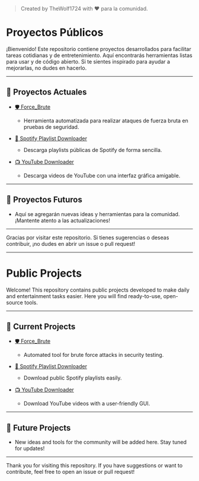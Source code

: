 > Created by TheWolf1724 with ❤️ para la comunidad.
# Proyectos Públicos

¡Bienvenido! Este repositorio contiene proyectos desarrollados para facilitar tareas cotidianas y de entretenimiento. Aquí encontrarás herramientas listas para usar y de código abierto. Si te sientes inspirado para ayudar a mejorarlas, no dudes en hacerlo.

---

## 🚀 Proyectos Actuales

- [🛡️ Force_Brute](./Force_Brute/README.md)
  - Herramienta automatizada para realizar ataques de fuerza bruta en pruebas de seguridad.

- [🎵 Spotify Playlist Downloader](./Spotify_Downloader/README.md)
  - Descarga playlists públicas de Spotify de forma sencilla.

- [📺 YouTube Downloader](./Youtube_Downloader/README.md)
  - Descarga videos de YouTube con una interfaz gráfica amigable.

---

## 🌱 Proyectos Futuros

- Aquí se agregarán nuevas ideas y herramientas para la comunidad. ¡Mantente atento a las actualizaciones!

---

Gracias por visitar este repositorio. Si tienes sugerencias o deseas contribuir, ¡no dudes en abrir un issue o pull request!

---

# Public Projects

Welcome! This repository contains public projects developed to make daily and entertainment tasks easier. Here you will find ready-to-use, open-source tools.

---

## 🚀 Current Projects

- [🛡️ Force_Brute](./Force_Brute/README.md)
  - Automated tool for brute force attacks in security testing.

- [🎵 Spotify Playlist Downloader](./Spotify_Downloader/README.md)
  - Download public Spotify playlists easily.

- [📺 YouTube Downloader](./Youtube_Downloader/README.md)
  - Download YouTube videos with a user-friendly GUI.

---

## 🌱 Future Projects

- New ideas and tools for the community will be added here. Stay tuned for updates!

---

Thank you for visiting this repository. If you have suggestions or want to contribute, feel free to open an issue or pull request!
